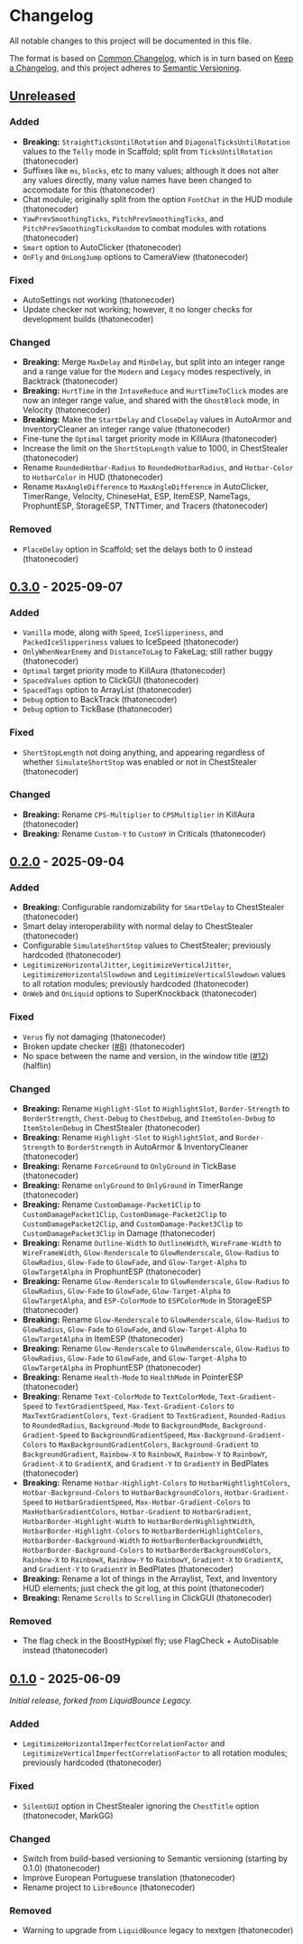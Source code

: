 # Changelog

All notable changes to this project will be documented in this file.

The format is based on [Common Changelog](https://common-changelog.org), which is in turn based on [Keep a Changelog](https://keepachangelog.com/en/1.1.0/), and this project adheres to [Semantic Versioning](https://semver.org/spec/v2.0.0.html).

## [Unreleased]

### Added

- **Breaking:** `StraightTicksUntilRotation` and `DiagonalTicksUntilRotation` values to the `Telly` mode in Scaffold; split from `TicksUntilRotation` (thatonecoder)
- Suffixes like `ms`, `blocks`, etc to many values; although it does not alter any values directly, many value names have been changed to accomodate for this (thatonecoder)
- Chat module; originally split from the option `FontChat` in the HUD module (thatonecoder)
- `YawPrevSmoothingTicks`, `PitchPrevSmoothingTicks`, and `PitchPrevSmoothingTicksRandom` to combat modules with rotations (thatonecoder)
- `Smart` option to AutoClicker (thatonecoder)
- `OnFly` and `OnLongJump` options to CameraView (thatonecoder)

### Fixed

- AutoSettings not working (thatonecoder)
- Update checker not working; however, it no longer checks for development builds (thatonecoder)

### Changed

- **Breaking:** Merge `MaxDelay` and `MinDelay`, but split into an integer range and a range value for the `Modern` and `Legacy` modes respectively, in Backtrack (thatonecoder)
- **Breaking:** `HurtTime` in the `IntaveReduce` and `HurtTimeToClick` modes are now an integer range value, and shared with the `GhostBlock` mode, in Velocity (thatonecoder)
- **Breaking:** Make the `StartDelay` and `CloseDelay` values in AutoArmor and InventoryCleaner an integer range value (thatonecoder)
- Fine-tune the `Optimal` target priority mode in KillAura (thatonecoder)
- Increase the limit on the `ShortStopLength` value to 1000, in ChestStealer (thatonecoder)
- Rename `RoundedHotbar-Radius` to `RoundedHotbarRadius`, and `Hotbar-Color` to `HotbarColor` in HUD (thatonecoder)
- Rename `MaxAngleDifference` to `MaxAngleDifference` in AutoClicker, TimerRange, Velocity, ChineseHat, ESP, ItemESP, NameTags, ProphuntESP, StorageESP, TNTTimer, and Tracers (thatonecoder)

### Removed

- `PlaceDelay` option in Scaffold; set the delays both to 0 instead (thatonecoder)

## [0.3.0] - 2025-09-07

### Added

- `Vanilla` mode, along with `Speed`, `IceSlipperiness`, and `PackedIceSlipperiness` values to IceSpeed (thatonecoder)
- `OnlyWhenNearEnemy` and `DistanceToLag` to FakeLag; still rather buggy (thatonecoder)
- `Optimal` target priority mode to KillAura (thatonecoder)
- `SpacedValues` option to ClickGUI (thatonecoder)
- `SpacedTags` option to ArrayList (thatonecoder)
- `Debug` option to BackTrack (thatonecoder)
- `Debug` option to TickBase (thatonecoder)

### Fixed

- `ShortStopLength` not doing anything, and appearing regardless of whether `SimulateShortStop` was enabled or not in ChestStealer (thatonecoder)

### Changed

- **Breaking:** Rename `CPS-Multiplier` to `CPSMultiplier` in KillAura (thatonecoder)
- **Breaking:** Rename `Custom-Y` to `CustomY` in Criticals (thatonecoder)

## [0.2.0] - 2025-09-04

### Added

- **Breaking:** Configurable randomizability for `SmartDelay` to ChestStealer (thatonecoder)
- Smart delay interoperability with normal delay to ChestStealer (thatonecoder)
- Configurable `SimulateShortStop` values to ChestStealer; previously hardcoded (thatonecoder)
- `LegitimizeHorizontalJitter`, `LegitimizeVerticalJitter`, `LegitimizeHorizontalSlowdown` and `LegitimizeVerticalSlowdown` values to all rotation modules; previously hardcoded (thatonecoder)
- `OnWeb` and `OnLiquid` options to SuperKnockback (thatonecoder)

### Fixed

- `Verus` fly not damaging (thatonecoder)
- Broken update checker ([#8](https://github.com/LibreBounce/LibreBounce/pull/8)) (thatonecoder)
- No space between the name and version, in the window title ([#12](https://github.com/LibreBounce/LibreBounce/pull/12)) (halflin)

### Changed

- **Breaking:** Rename `Highlight-Slot` to `HighlightSlot`, `Border-Strength` to `BorderStrength`, `Chest-Debug` to `ChestDebug`, and `ItemStolen-Debug` to `ItemStolenDebug` in ChestStealer (thatonecoder)
- **Breaking:** Rename `Highlight-Slot` to `HighlightSlot`, and `Border-Strength` to `BorderStrength` in AutoArmor & InventoryCleaner (thatonecoder)
- **Breaking:** Rename `ForceGround` to `OnlyGround` in TickBase (thatonecoder)
- **Breaking:** Rename `onlyGround` to `OnlyGround` in TimerRange (thatonecoder)
- **Breaking:** Rename `CustomDamage-Packet1Clip` to `CustomDamagePacket1Clip`, `CustomDamage-Packet2Clip` to `CustomDamagePacket2Clip`, and `CustomDamage-Packet3Clip` to `CustomDamagePacket3Clip` in Damage (thatonecoder)
- **Breaking:** Rename  `Outline-Width` to `OutlineWidth`, `WireFrame-Width` to `WireFrameWidth`, `Glow-Renderscale` to `GlowRenderscale`, `Glow-Radius` to `GlowRadius`, `Glow-Fade` to `GlowFade`, and `Glow-Target-Alpha` to `GlowTargetAlpha` in ProphuntESP (thatonecoder)
- **Breaking:** Rename `Glow-Renderscale` to `GlowRenderscale`, `Glow-Radius` to `GlowRadius`, `Glow-Fade` to `GlowFade`, `Glow-Target-Alpha` to `GlowTargetAlpha`, and `ESP-ColorMode` to `ESPColorMode` in StorageESP (thatonecoder)
- **Breaking:** Rename `Glow-Renderscale` to `GlowRenderscale`, `Glow-Radius` to `GlowRadius`, `Glow-Fade` to `GlowFade`, and `Glow-Target-Alpha` to `GlowTargetAlpha` in ItemESP (thatonecoder)
- **Breaking:** Rename `Glow-Renderscale` to `GlowRenderscale`, `Glow-Radius` to `GlowRadius`, `Glow-Fade` to `GlowFade`, and `Glow-Target-Alpha` to `GlowTargetAlpha` in ProphuntESP (thatonecoder)
- **Breaking:** Rename `Health-Mode` to `HealthMode` in PointerESP (thatonecoder)
- **Breaking:** Rename `Text-ColorMode` to `TextColorMode`, `Text-Gradient-Speed` to `TextGradientSpeed`, `Max-Text-Gradient-Colors` to `MaxTextGradientColors`, `Text-Gradient` to `TextGradient`, `Rounded-Radius` to `RoundedRadius`, `Background-Mode` to `BackgroundMode`, `Background-Gradient-Speed` to `BackgroundGradientSpeed`, `Max-Background-Gradient-Colors` to `MaxBackgroundGradientColors`, `Background-Gradient` to `BackgroundGradient`, `Rainbow-X` to `RainbowX`, `Rainbow-Y` to `RainbowY`, `Gradient-X` to `GradientX`, and `Gradient-Y` to `GradientY` in BedPlates (thatonecoder)
- **Breaking:** Rename `Hotbar-Highlight-Colors` to `HotbarHightlightColors`, `Hotbar-Background-Colors` to `HotbarBackgroundColors`, `Hotbar-Gradient-Speed` to `HotbarGradientSpeed`, `Max-Hotbar-Gradient-Colors` to `MaxHotbarGradientColors`, `Hotbar-Gradient` to `HotbarGradient`, `HotbarBorder-Highlight-Width` to `HotbarBorderHighlightWidth`, `HotbarBorder-Highlight-Colors` to `HotbarBorderHighlightColors`, `HotbarBorder-Background-Width` to `HotbarBorderBackgroundWidth`, `HotbarBorder-Background-Colors` to `HotbarBorderBackgroundColors`, `Rainbow-X` to `RainbowX`, `Rainbow-Y` to `RainbowY`, `Gradient-X` to `GradientX`, and `Gradient-Y` to `GradientY` in BedPlates (thatonecoder)
- **Breaking:** Rename a lot of things in the Arraylist, Text, and Inventory HUD elements; just check the git log, at this point (thatonecoder)
- **Breaking:** Rename `Scrolls` to `Scrolling` in ClickGUI (thatonecoder)

### Removed

- The flag check in the BoostHypixel fly; use FlagCheck + AutoDisable instead (thatonecoder)

## [0.1.0] - 2025-06-09

_Initial release, forked from LiquidBounce Legacy._

### Added

- `LegitimizeHorizontalImperfectCorrelationFactor` and `LegitimizeVerticalImperfectCorrelationFactor` to all rotation modules; previously hardcoded (thatonecoder)

### Fixed

- `SilentGUI` option in ChestStealer ignoring the `ChestTitle` option (thatonecoder, MarkGG)

### Changed

- Switch from build-based versioning to Semantic versioning (starting by 0.1.0) (thatonecoder)
- Improve European Portuguese translation (thatonecoder)
- Rename project to `LibreBounce` (thatonecoder)

### Removed

- Warning to upgrade from `LiquidBounce` legacy to nextgen (thatonecoder)

[unreleased]: https://github.com/LibreBounce/LibreBounce/compare/v0.3.0...HEAD
[0.3.0]: https://github.com/LibreBounce/LibreBounce/compare/v0.2.0...v0.3.0
[0.2.0]: https://github.com/LibreBounce/LibreBounce/compare/v0.1.0...v0.2.0
[0.1.0]: https://github.com/LibreBounce/LibreBounce/releases/tag/v0.1.0
